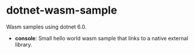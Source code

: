 # dotnet-wasm-sample

Wasm samples using dotnet 6.0.

- **console**: Small hello world wasm sample that links to a native external library.

